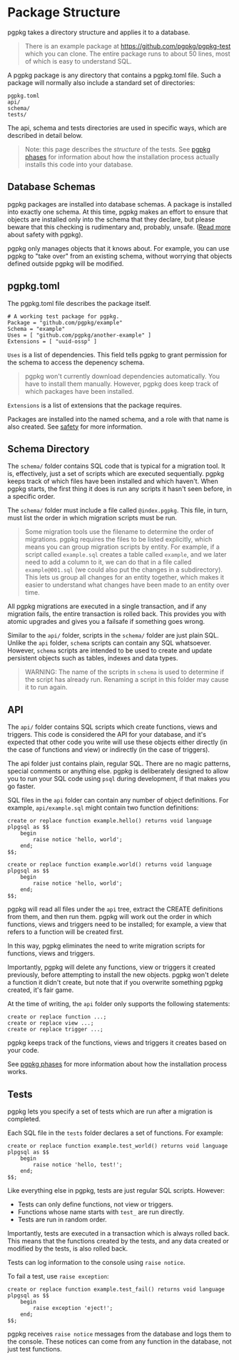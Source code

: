 # Package Structure

pgpkg takes a directory structure and applies it to a database.

> There is an example package at https://github.com/pgpkg/pgpkg-test which you can clone. The entire
> package runs to about 50 lines, most of which is easy to understand SQL.

A pgpkg package is any directory that contains a pgpkg.toml file. Such a package will normally also include
a standard set of directories:

    pgpkg.toml
    api/
    schema/
    tests/

The api, schema and tests directories are used in specific ways, which are described
in detail below.

> Note: this page describes the *structure* of the tests. See [pgpkg phases](phases.md)
> for information about how the installation process actually installs this code into
> your database.

## Database Schemas

pgpkg packages are installed into database schemas. A package is installed into exactly one schema.
At this time, pgpkg makes an effort to ensure that objects are installed only into the schema that
they declare, but please beware that this checking is rudimentary and, probably, unsafe.
([Read more](safety.md) about safety with pgpkg).

pgpkg only manages objects that it knows about. For example, you can use pgpkg to "take over"
from an existing schema, without worrying that objects defined outside pgpkg will be modified.

## pgpkg.toml

The pgpkg.toml file describes the package itself.

    # A working test package for pgpkg.
    Package = "github.com/pgpkg/example"
    Schema = "example"
    Uses = [ "github.com/pgpkg/another-example" ]
    Extensions = [ "uuid-ossp" ]

`Uses` is a list of dependencies. This field tells pgpkg to grant permission for the schema
to access the depenency schema.

> pgpkg won't currently download dependencies automatically. You have to install them manually.
> However, pgpkg does keep track of which packages have been installed.

`Extensions` is a list of extensions that the package requires.

Packages are installed into the named schema, and a role with that name is also created.
See [safety](safety.md) for more information.

## Schema Directory

The `schema/` folder contains SQL code that is typical for a migration tool.
It is, effectively, just a set of scripts which are executed sequentially. pgpkg keeps track
of which files have been installed and which haven't. When pgpkg starts, the first thing
it does is run any scripts it hasn't seen before, in a specific order.

The `schema/` folder must include a file called `@index.pgpkg`. This file, in turn, must
list the order in which migration scripts must be run.

> Some migration tools use the filename to determine the order of migrations.
> pgpkg requires the files to be listed explicitly, which means you can group
> migration scripts by entity. For example, if a script called `example.sql`
> creates a table called `example`, and we later need to add a column to it,
> we can do that in a file called `example@001.sql` (we could also put the
> changes in a subdirectory). This lets us group all changes for an entity
> together, which makes it easier to understand what changes have been made
> to an entity over time.

All pgpkg migrations are executed in a single transaction, and if any migration fails,
the entire transaction is rolled back. This provides you with atomic upgrades and
gives you a failsafe if something goes wrong.

Similar to the `api/` folder, scripts in the `schema/` folder are just plain SQL.
Unlike the `api` folder, `schema` scripts can contain any SQL whatsoever. However,
`schema` scripts are intended to be used to create and update persistent objects such
as tables, indexes and data types.

> WARNING: The name of the scripts in `schema` is used to determine if the script has 
> already run. Renaming a script in this folder may cause it to run again.

## API

The `api/` folder contains SQL scripts which create functions, views and triggers. This
code is considered the API for your database, and it's expected that other code you write
will use these objects either directly (in the case of functions and view) or indirectly
(in the case of triggers).

The api folder just contains plain, regular SQL. There are no magic patterns, special
comments or anything else. pgpkg is deliberately designed to allow you to run your SQL
code using `psql` during development, if that makes you go faster.

SQL files in the `api` folder can contain any number of object definitions.
For example, `api/example.sql` might contain two function definitions:

    create or replace function example.hello() returns void language plpgsql as $$
        begin
            raise notice 'hello, world';
        end;
    $$;

    create or replace function example.world() returns void language plpgsql as $$
        begin
            raise notice 'hello, world';
        end;
    $$;

pgpkg will read all files under the `api` tree, extract the CREATE definitions from
them, and then run them. pgpkg will work out the order in which functions, views and
triggers need to be installed; for example, a view that refers to a function will be
created first.

In this way, pgpkg eliminates the need to write migration scripts for functions, views
and triggers. 

Importantly, pgpkg will delete any functions, view or triggers it created previously,
before attempting to install the new objects. pgpkg won't delete a function it didn't
create, but note that if you overwrite something pgpkg created, it's fair game.

At the time of writing, the `api` folder only supports the following statements:

    create or replace function ...;
    create or replace view ...;
    create or replace trigger ...;

pgpkg keeps track of the functions, views and triggers it creates based on your code.

See [pgpkg phases](phases.md) for more information about how the installation process
works.

## Tests

pgpkg lets you specify a set of tests which are run after a migration is completed.

Each SQL file in the `tests` folder declares a set of functions. For example:

    create or replace function example.test_world() returns void language plpgsql as $$
        begin
            raise notice 'hello, test!';
        end;
    $$;

Like everything else in pgpkg, tests are just regular SQL scripts. However:

* Tests can only define functions, not view or triggers.
* Functions whose name starts with `test_` are run directly.
* Tests are run in random order.

Importantly, tests are executed in a transaction which is always rolled back. This
means that the functions created by the tests, and any data created or modified by the
tests, is also rolled back.

Tests can log information to the console using `raise notice`.

To fail a test, use `raise exception`:

    create or replace function example.test_fail() returns void language plpgsql as $$
        begin
            raise exception 'eject!';
        end;
    $$;

pgpkg receives `raise notice` messages from the database and logs them to the console.
These notices can come from any function in the database, not just test functions.

